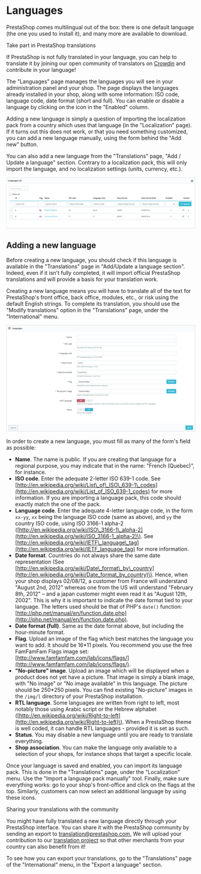 # Languages

PrestaShop comes multilingual out of the box: there is one default language \(the one you used to install it\), and many more are available to download.

Take part in PrestaShop translations

If PrestaShop is not fully translated in your language, you can help to translate it by joining our open community of translators on [Crowdin](https://crowdin.com/project/prestashop-official) and contribute in your language!

The "Languages" page manages the languages you will see in your administration panel and your shop. The page displays the languages already installed in your shop, along with some information: ISO code, language code, date format \(short and full\). You can enable or disable a language by clicking on the icon in the "Enabled" column.

Adding a new language is simply a question of importing the localization pack from a country which uses that language \(in the "Localization" page\). If it turns out this does not work, or that you need something customized, you can add a new language manually, using the form behind the "Add new" button.

You can also add a new language from the "Translations" page, "Add / Update a language" section. Contrary to a localization pack, this will only import the language, and no localization settings \(units, currency, etc.\).

![](../../../../.gitbook/assets/64225603.png)

## Adding a new language <a id="Languages-Addinganewlanguage"></a>

Before creating a new language, you should check if this language is available in the "Translations" page in "Add/Update a language section". Indeed, even if it isn't fully completed, it will import official PrestaShop translations and will provide a basis for your translation work.

Creating a new language means you will have to translate all of the text for PrestaShop's front office, back office, modules, etc., or risk using the default English strings. To complete its translation, you should use the "Modify translations" option in the "Translations" page, under the "International" menu.

![](../../../../.gitbook/assets/64225604%20%282%29.png)

In order to create a new language, you must fill as many of the form's field as possible:

* **Name**. The name is public. If you are creating that language for a regional purpose, you may indicate that in the name: "French \(Quebec\)", for instance.
* **ISO code**. Enter the adequate 2-letter ISO 639-1 code. See [http://en.wikipedia.org/wiki/List\_of\_ISO\_639-1\_codes](http://en.wikipedia.org/wiki/List_of_ISO_639-1_codes) for more information. If you are importing a language pack, this code should exactly match the one of the pack.
* **Language code**. Enter the adequate 4-letter language code, in the form `xx-yy`, `xx` being the language ISO code \(same as above\), and `yy` the country ISO code, using ISO 3166-1 alpha-2 \([http://en.wikipedia.org/wiki/ISO\_3166-1\_alpha-2](http://en.wikipedia.org/wiki/ISO_3166-1_alpha-2)\). See [http://en.wikipedia.org/wiki/IETF\_language\_tag](http://en.wikipedia.org/wiki/IETF_language_tag) for more information.
* **Date format**. Countries do not always share the same date representation \(See [http://en.wikipedia.org/wiki/Date\_format\_by\_country](http://en.wikipedia.org/wiki/Date_format_by_country)\). Hence, when your shop displays 02/08/12, a customer from France will understand "August 2nd, 2012" whereas one from the US will understand "February 8th, 2012" – and a japan customer might even read it as "August 12th, 2002". This is why it is important to indicate the date format tied to your language. The letters used should be that of PHP's `date()` function: [http://php.net/manual/en/function.date.php](http://php.net/manual/en/function.date.php).
* **Date format \(full\)**. Same as the date format above, but including the hour-minute format.
* **Flag**. Upload an image of the flag which best matches the language you want to add. It should be 16\*11 pixels. You recommend you use the free FamFamFam Flags image set: [http://www.famfamfam.com/lab/icons/flags/](http://www.famfamfam.com/lab/icons/flags/).
* **"No-picture" image**. Upload an image which will be displayed when a product does not yet have a picture. That image is simply a blank image, with "No image" or "No image available" in this language. The picture should be 250\*250 pixels. You can find existing "No-picture" images in the `/img/l` directory of your PrestaShop installation.
* **RTL language**. Some languages are written from right to left, most notably those using Arabic script or the Hebrew alphabet \([http://en.wikipedia.org/wiki/Right-to-left](http://en.wikipedia.org/wiki/Right-to-left)\). When a PrestaShop theme is well coded, it can handle RTL languages - provided it is set as such.
* **Status**. You may disable a new language until you are ready to translate everything.
* **Shop association**. You can make the language only available to a selection of your shops, for instance shops that target a specific locale.

Once your language is saved and enabled, you can import its language pack. This is done in the "Translations" page, under the "Localization" menu. Use the "Import a language pack manually" tool. Finally, make sure everything works: go to your shop's front-office and click on the flags at the top. Similarly, customers can now select an additional language by using these icons.

Sharing your translations with the community

You might have fully translated a new language directly through your PrestaShop interface. You can share it with the PrestaShop community by sending an export to [translation@prestashop.com.](mailto:translation@prestashop.com.) We will upload your contribution to our [translation project](https://crowdin.com/project/prestashop-official) so that other merchants from your country can also benefit from it!

To see how you can export your translations, go to the "Translations" page of the "International" menu, in the "Export a language" section.


